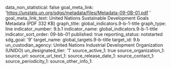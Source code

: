 data_non_statistical: false
goal_meta_link: 'https://unstats.un.org/sdgs/metadata/files/Metadata-09-0B-01.pdf '
goal_meta_link_text: United Nations Sustainable Development Goals Metadata (PDF 332
  KB)
graph_title: global_indicators.9-b-1-title
graph_type: line
indicator_number: 9.b.1
indicator_name: global_indicators.9-b-1-title
indicator_sort_order: 09-bb-01
published: true
reporting_status: notstarted
sdg_goal: '9'
target_name: global_targets.9-b-title
target_id: 9.b
un_custodian_agency: United Nations Industrial Development Organization (UNIDO)
un_designated_tier: '1'
source_active_1: true
source_organization_1: 
source_url: 
source_url_text_1: 
source_release_date_1: 
source_contact_1: 
source_periodicity_1: 
source_other_info_1: 